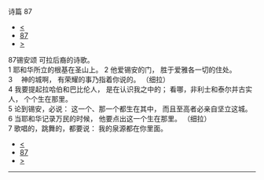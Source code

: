 ﻿





 诗篇 87




* [<](bible/PSA086.md)
* [87](bible/PSA.md)
* [>](bible/PSA088.md)



 
87锡安颂 可拉后裔的诗歌。  
1 耶和华所立的根基在圣山上。 
2 他爱锡安的门， 胜于爱雅各一切的住处。  
3 　神的城啊， 有荣耀的事乃指着你说的。 （细拉）      
4 我要提起拉哈伯和巴比伦人， 是在认识我之中的； 看哪，非利士和泰尔并古实人， 个个生在那里。  
5 论到锡安，必说： 这一个、那一个都生在其中， 而且至高者必亲自坚立这城。  
6 当耶和华记录万民的时候， 他要点出这一个生在那里。 （细拉）      
7 歌唱的，跳舞的，都要说： 我的泉源都在你里面。 
* [<](bible/PSA086.md)
* [87](bible/PSA.md)
* [>](bible/PSA088.md)





---









